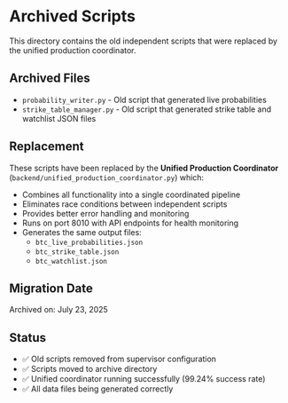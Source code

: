 # Archived Scripts

This directory contains the old independent scripts that were replaced by the unified production coordinator.

## Archived Files

- `probability_writer.py` - Old script that generated live probabilities
- `strike_table_manager.py` - Old script that generated strike table and watchlist JSON files

## Replacement

These scripts have been replaced by the **Unified Production Coordinator** (`backend/unified_production_coordinator.py`) which:

- Combines all functionality into a single coordinated pipeline
- Eliminates race conditions between independent scripts
- Provides better error handling and monitoring
- Runs on port 8010 with API endpoints for health monitoring
- Generates the same output files:
  - `btc_live_probabilities.json`
  - `btc_strike_table.json` 
  - `btc_watchlist.json`

## Migration Date

Archived on: July 23, 2025

## Status

- ✅ Old scripts removed from supervisor configuration
- ✅ Scripts moved to archive directory
- ✅ Unified coordinator running successfully (99.24% success rate)
- ✅ All data files being generated correctly 